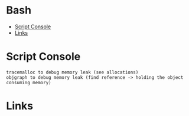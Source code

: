 Bash
===========

<!--ts-->
  * [Script Console](#script-console)
  * [Links](#links)
<!--te-->

Script Console
====
```
tracemalloc to debug memory leak (see allocations)
objgraph to debug memory leak (find reference -> holding the object consuming memory)
```

Links
====
